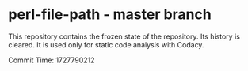 # perl-file-path - master branch

This repository contains the frozen state of the repository.
Its history is cleared. It is used only for static code
analysis with Codacy.

Commit Time: 1727790212